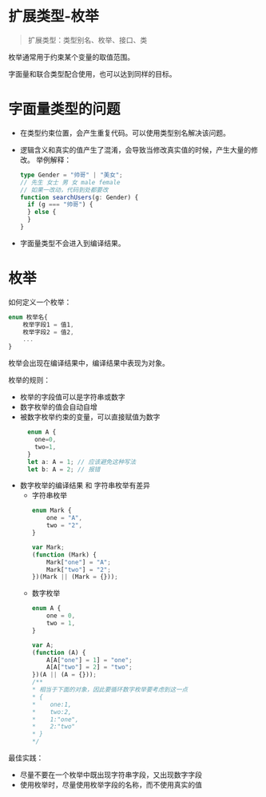 # 扩展类型-枚举

> 扩展类型：类型别名、枚举、接口、类

枚举通常用于约束某个变量的取值范围。

字面量和联合类型配合使用，也可以达到同样的目标。

# 字面量类型的问题

- 在类型约束位置，会产生重复代码。可以使用类型别名解决该问题。
- 逻辑含义和真实的值产生了混淆，会导致当修改真实值的时候，产生大量的修改。
  举例解释：

  ```typescript
  type Gender = "帅哥" | "美女";
  // 先生 女士 男 女 male female
  // 如果一改动，代码到处都要改
  function searchUsers(g: Gender) {
    if (g === "帅哥") {
    } else {
    }
  }
  ```

- 字面量类型不会进入到编译结果。

# 枚举

如何定义一个枚举：

```typescript
enum 枚举名{
    枚举字段1 = 值1,
    枚举字段2 = 值2,
    ...
}
```

枚举会出现在编译结果中，编译结果中表现为对象。

枚举的规则：

- 枚举的字段值可以是字符串或数字
- 数字枚举的值会自动自增
- 被数字枚举约束的变量，可以直接赋值为数字
  ```typescript
    enum A {
      one=0,
      two=1,
    }
    let a: A = 1; // 应该避免这种写法
    let b: A = 2; // 报错
  ```
- 数字枚举的编译结果 和 字符串枚举有差异
  - 字符串枚举
    ```typescript
    enum Mark {
        one = "A",
        two = "2",
    }
    ```
    ```typescript
    var Mark;
    (function (Mark) {
        Mark["one"] = "A";
        Mark["two"] = "2";
    })(Mark || (Mark = {}));
    ```
  - 数字枚举
    ```typescript
    enum A {
        one = 0,
        two = 1,
    }
    ```
    ```typescript
    var A;
    (function (A) {
        A[A["one"] = 1] = "one";
        A[A["two"] = 2] = "two";
    })(A || (A = {}));
    /**
    * 相当于下面的对象，因此要循环数字枚举要考虑到这一点
    * {
    *    one:1,
    *    two:2,
    *    1:"one",
    *    2:"two"
    * }
    */
    ```
  

最佳实践：

- 尽量不要在一个枚举中既出现字符串字段，又出现数字字段
- 使用枚举时，尽量使用枚举字段的名称，而不使用真实的值
